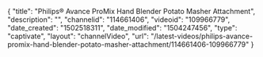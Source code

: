{
    "title": "Philips&reg; Avance ProMix Hand Blender Potato Masher Attachment",
    "description": "",
    "channelid": "114661406",
    "videoid": "109966779",
    "date_created": "1502518311",
    "date_modified": "1504247456",
    "type": "captivate",
    "layout": "channelVideo",
    "url": "\/latest-videos\/philips-avance-promix-hand-blender-potato-masher-attachment\/114661406-109966779"
}